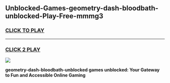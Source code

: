 
## Unblocked-Games-geometry-dash-bloodbath-unblocked-Play-Free-mmmg3
<h3>
<a href="https://premium76.site?title=geometry-dash-bloodbath-unblocked&ref=23A">CLICK TO PLAY</a></h3>
<hr>

<h3>
<a href="https://premium76.site?title=geometry-dash-bloodbath-unblocked&ref=23A">CLICK 2 PLAY</a>
  
</h3>

<a href="https://premium76.site?title=geometry-dash-bloodbath-unblocked&ref=23A"><img src="https://clearcache.store/games.png"></a>


**geometry-dash-bloodbath-unblocked games unblocked: Your Gateway to Fun and Accessible Online Gaming**
